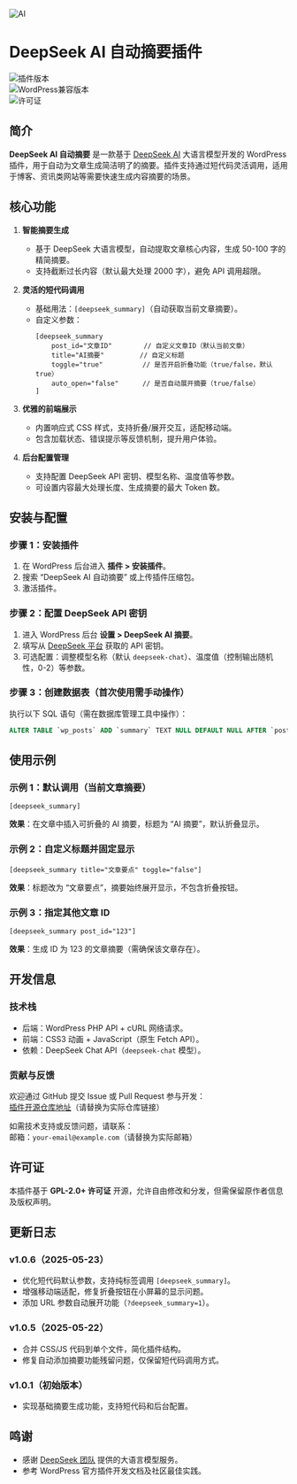 ![AI](https://cdn.8i5.net/2025/05/QQ%E6%88%AA%E5%9B%BE20250523160528.png)


# DeepSeek AI 自动摘要插件  

![插件版本](https://img.shields.io/badge/version-1.0.6-blue.svg)  
![WordPress兼容版本](https://img.shields.io/badge/WordPress-%3E=5.0-success.svg)  
![许可证](https://img.shields.io/badge/license-GPL--2.0+-brightgreen.svg)  


## 简介  
**DeepSeek AI 自动摘要** 是一款基于 [DeepSeek AI](https://www.deepseek.com/) 大语言模型开发的 WordPress 插件，用于自动为文章生成简洁明了的摘要。插件支持通过短代码灵活调用，适用于博客、资讯类网站等需要快速生成内容摘要的场景。  


## 核心功能  
1. **智能摘要生成**  
   - 基于 DeepSeek 大语言模型，自动提取文章核心内容，生成 50-100 字的精简摘要。  
   - 支持截断过长内容（默认最大处理 2000 字），避免 API 调用超限。  

2. **灵活的短代码调用**  
   - 基础用法：`[deepseek_summary]`（自动获取当前文章摘要）。  
   - 自定义参数：  
     ```plaintext  
     [deepseek_summary 
         post_id="文章ID"        // 自定义文章ID（默认当前文章）
         title="AI摘要"         // 自定义标题
         toggle="true"          // 是否开启折叠功能（true/false，默认true）
         auto_open="false"      // 是否自动展开摘要（true/false）
     ]  
     ```  

3. **优雅的前端展示**  
   - 内置响应式 CSS 样式，支持折叠/展开交互，适配移动端。  
   - 包含加载状态、错误提示等反馈机制，提升用户体验。  

4. **后台配置管理**  
   - 支持配置 DeepSeek API 密钥、模型名称、温度值等参数。  
   - 可设置内容最大处理长度、生成摘要的最大 Token 数。  


## 安装与配置  
### 步骤 1：安装插件  
1. 在 WordPress 后台进入 **插件 > 安装插件**。  
2. 搜索 “DeepSeek AI 自动摘要” 或上传插件压缩包。  
3. 激活插件。  

### 步骤 2：配置 DeepSeek API 密钥  
1. 进入 WordPress 后台 **设置 > DeepSeek AI 摘要**。  
2. 填写从 [DeepSeek 平台](https://www.deepseek.com/) 获取的 API 密钥。  
3. 可选配置：调整模型名称（默认 `deepseek-chat`）、温度值（控制输出随机性，0-2）等参数。  

### 步骤 3：创建数据表（首次使用需手动操作）  
执行以下 SQL 语句（需在数据库管理工具中操作）：  
```sql  
ALTER TABLE `wp_posts` ADD `summary` TEXT NULL DEFAULT NULL AFTER `post_content`;  
```  


## 使用示例  
### 示例 1：默认调用（当前文章摘要）  
```plaintext  
[deepseek_summary]  
```  
**效果**：在文章中插入可折叠的 AI 摘要，标题为 “AI 摘要”，默认折叠显示。  

### 示例 2：自定义标题并固定显示  
```plaintext  
[deepseek_summary title="文章要点" toggle="false"]  
```  
**效果**：标题改为 “文章要点”，摘要始终展开显示，不包含折叠按钮。  

### 示例 3：指定其他文章 ID  
```plaintext  
[deepseek_summary post_id="123"]  
```  
**效果**：生成 ID 为 123 的文章摘要（需确保该文章存在）。  


## 开发信息  
### 技术栈  
- 后端：WordPress PHP API + cURL 网络请求。  
- 前端：CSS3 动画 + JavaScript（原生 Fetch API）。  
- 依赖：DeepSeek Chat API（`deepseek-chat` 模型）。  

### 贡献与反馈  
欢迎通过 GitHub 提交 Issue 或 Pull Request 参与开发：  
[插件开源仓库地址](https://github.com/Mark-ait/Oak-Summary)（请替换为实际仓库链接）  

如需技术支持或反馈问题，请联系：  
邮箱：`your-email@example.com`（请替换为实际邮箱）  


## 许可证  
本插件基于 **GPL-2.0+ 许可证** 开源，允许自由修改和分发，但需保留原作者信息及版权声明。  


## 更新日志  
### v1.0.6（2025-05-23）  
- 优化短代码默认参数，支持纯标签调用 `[deepseek_summary]`。  
- 增强移动端适配，修复折叠按钮在小屏幕的显示问题。  
- 添加 URL 参数自动展开功能（`?deepseek_summary=1`）。  

### v1.0.5（2025-05-22）  
- 合并 CSS/JS 代码到单个文件，简化插件结构。  
- 修复自动添加摘要功能残留问题，仅保留短代码调用方式。  

### v1.0.1（初始版本）  
- 实现基础摘要生成功能，支持短代码和后台配置。  


## 鸣谢  
- 感谢 [DeepSeek 团队](https://www.deepseek.com/) 提供的大语言模型服务。  
- 参考 WordPress 官方插件开发文档及社区最佳实践。  
